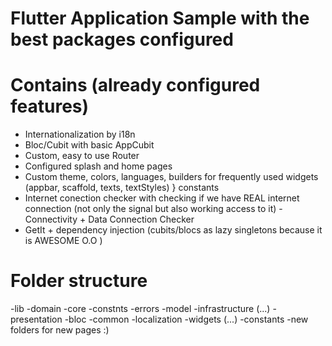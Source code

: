 # Flutter Application Sample with the best packages configured 

# Contains (already configured features)
  - Internationalization by i18n 
  - Bloc/Cubit with basic AppCubit
  - Custom, easy to use Router
  - Configured splash and home pages
  - Custom theme, colors, languages, builders for frequently used widgets (appbar, scaffold, texts, textStyles) } constants
  - Internet conection checker with checking if we have REAL internet connection (not only the signal but also working access to it) - Connectivity + Data Connection Checker
  - GetIt + dependency injection (cubits/blocs as lazy singletons because it is AWESOME O.O )

# Folder structure
-lib
  -domain
    -core
      -constnts
      -errors
    -model
  -infrastructure (...)
  -presentation
    -bloc
    -common
      -localization
      -widgets (...)
      -constants
    -new folders for new pages :)
  
